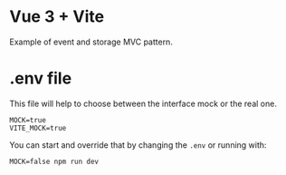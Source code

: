 # Vue 3 + Vite

Example of event and storage MVC pattern.

# .env file

This file will help to choose between the interface mock or the real one.

```
MOCK=true
VITE_MOCK=true
```

You can start and override that by changing the `.env` or running with:

`MOCK=false npm run dev`
